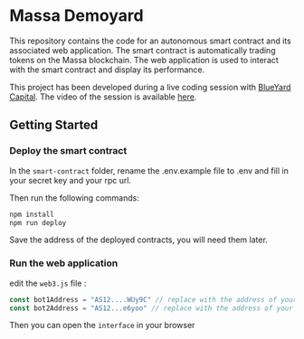 # Massa Demoyard

This repository contains the code for an autonomous smart contract and its associated web application. The smart contract is automatically trading tokens on the Massa blockchain. The web application is used to interact with the smart contract and display its performance.

This project has been developed during a live coding session with [BlueYard Capital](https://www.youtube.com/@blueyardcapital2782). The video of the session is available [here](https://www.youtube.com/watch?v=gliOv6ICWRg).

## Getting Started

### Deploy the smart contract

In the `smart-contract` folder, rename the .env.example file to .env and fill in your secret key and your rpc url. 

Then run the following commands:
```bash
npm install
npm run deploy
```

Save the address of the deployed contracts, you will need them later.

### Run the web application

edit the `web3.js` file :
    
```javascript
const bot1Address = "AS12....WUy9C" // replace with the address of your deployed contract
const bot2Address = "AS12...e6yoo" // replace with the address of your deployed contract
```

Then you can open the `interface` in your browser






